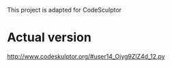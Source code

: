 This project is adapted for CodeSculptor

# Actual version
http://www.codeskulptor.org/#user14_Ojyg9ZlZ4d_12.py